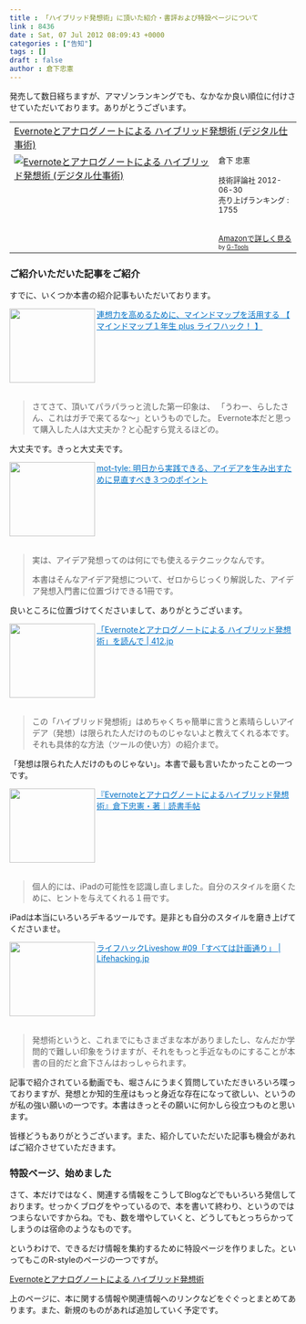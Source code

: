 ```yaml
---
title : 「ハイブリッド発想術」に頂いた紹介・書評および特設ページについて
link : 8436
date : Sat, 07 Jul 2012 08:09:43 +0000
categories : ["告知"]
tags : []
draft : false
author : 倉下忠憲
---
```


発売して数日経ちますが、アマゾンランキングでも、なかなか良い順位に付けさせていただいております。ありがとうございます。

<table  border="0" cellpadding="5"><tr><td colspan="2"><a href="http://www.amazon.co.jp/Evernote%E3%81%A8%E3%82%A2%E3%83%8A%E3%83%AD%E3%82%B0%E3%83%8E%E3%83%BC%E3%83%88%E3%81%AB%E3%82%88%E3%82%8B-%E3%83%8F%E3%82%A4%E3%83%96%E3%83%AA%E3%83%83%E3%83%89%E7%99%BA%E6%83%B3%E8%A1%93-%E3%83%87%E3%82%B8%E3%82%BF%E3%83%AB%E4%BB%95%E4%BA%8B%E8%A1%93-%E5%80%89%E4%B8%8B-%E5%BF%A0%E6%86%B2/dp/4774151505%3FSubscriptionId%3D15SMZCTB9V8NGR2TW082%26tag%3Drashita1000-22%26linkCode%3Dxm2%26camp%3D2025%26creative%3D165953%26creativeASIN%3D4774151505" target="_blank">Evernoteとアナログノートによる ハイブリッド発想術 (デジタル仕事術)</a><img src="http://www.assoc-amazon.jp/e/ir?t=rashita1000-22&l=ur2&o=9" width="1" height="1" style="border: none;" alt="" /></td></tr><tr><td valign="top"><a href="http://www.amazon.co.jp/Evernote%E3%81%A8%E3%82%A2%E3%83%8A%E3%83%AD%E3%82%B0%E3%83%8E%E3%83%BC%E3%83%88%E3%81%AB%E3%82%88%E3%82%8B-%E3%83%8F%E3%82%A4%E3%83%96%E3%83%AA%E3%83%83%E3%83%89%E7%99%BA%E6%83%B3%E8%A1%93-%E3%83%87%E3%82%B8%E3%82%BF%E3%83%AB%E4%BB%95%E4%BA%8B%E8%A1%93-%E5%80%89%E4%B8%8B-%E5%BF%A0%E6%86%B2/dp/4774151505%3FSubscriptionId%3D15SMZCTB9V8NGR2TW082%26tag%3Drashita1000-22%26linkCode%3Dxm2%26camp%3D2025%26creative%3D165953%26creativeASIN%3D4774151505" target="_blank"><img src="http://ecx.images-amazon.com/images/I/41XNAFAW1sL._SL160_.jpg" border="0" alt="Evernoteとアナログノートによる ハイブリッド発想術 (デジタル仕事術)" /></a></td><td valign="top"><font size="-1">倉下 忠憲 <br /><br />技術評論社  2012-06-30<br />売り上げランキング : 1755<br /><br /><br /><a href="http://www.amazon.co.jp/Evernote%E3%81%A8%E3%82%A2%E3%83%8A%E3%83%AD%E3%82%B0%E3%83%8E%E3%83%BC%E3%83%88%E3%81%AB%E3%82%88%E3%82%8B-%E3%83%8F%E3%82%A4%E3%83%96%E3%83%AA%E3%83%83%E3%83%89%E7%99%BA%E6%83%B3%E8%A1%93-%E3%83%87%E3%82%B8%E3%82%BF%E3%83%AB%E4%BB%95%E4%BA%8B%E8%A1%93-%E5%80%89%E4%B8%8B-%E5%BF%A0%E6%86%B2/dp/4774151505%3FSubscriptionId%3D15SMZCTB9V8NGR2TW082%26tag%3Drashita1000-22%26linkCode%3Dxm2%26camp%3D2025%26creative%3D165953%26creativeASIN%3D4774151505" target="_blank">Amazonで詳しく見る</a></font><font size="-2"> by <a href="http://www.goodpic.com/mt/aws/index.html" >G-Tools</a></font></td></tr></table>


<h3>ご紹介いただいた記事をご紹介</h3>
すでに、いくつか本書の紹介記事もいただいております。

<a href="http://milk200ml.blog73.fc2.com/blog-entry-662.html#.T--KOvSr-u4.twitter" target="_blank"><img class="alignleft" align="left" border="0" src="http://capture.heartrails.com/150x130/shadow?http://milk200ml.blog73.fc2.com/blog-entry-662.html#.T--KOvSr-u4.twitter" alt="" width="150" height="130" /></a><a style="color:#0070C5;" href="http://milk200ml.blog73.fc2.com/blog-entry-662.html#.T--KOvSr-u4.twitter" target="_blank">連想力を高めるために、マインドマップを活用する 【 マインドマップ１年生 plus ライフハック！ 】</a><a href="http://b.hatena.ne.jp/entry/http://milk200ml.blog73.fc2.com/blog-entry-662.html#.T--KOvSr-u4.twitter" target="_blank"><img border="0" src="http://b.hatena.ne.jp/entry/image/http://milk200ml.blog73.fc2.com/blog-entry-662.html#.T--KOvSr-u4.twitter" alt="" /></a><br style="clear:both;" /><br> 

<blockquote>
さてさて、頂いてパラパラっと流した第一印象は、
「うわー、らしたさん、これはガチで来てるな～」というものでした。
Evernote本だと思って購入した人は大丈夫か？と心配すら覚えるほどの。 
</blockquote>

大丈夫です。きっと大丈夫です。

<a href="http://mottai.motta.jp/2012/07/blog-post.html" target="_blank"><img class="alignleft" align="left" border="0" src="http://capture.heartrails.com/150x130/shadow?http://mottai.motta.jp/2012/07/blog-post.html" alt="" width="150" height="130" /></a><a style="color:#0070C5;" href="http://mottai.motta.jp/2012/07/blog-post.html" target="_blank">mot-tyle: 明日から実践できる、アイデアを生み出すために見直すべき３つのポイント</a><a href="http://b.hatena.ne.jp/entry/http://mottai.motta.jp/2012/07/blog-post.html" target="_blank"><img border="0" src="http://b.hatena.ne.jp/entry/image/http://mottai.motta.jp/2012/07/blog-post.html" alt="" /></a><br style="clear:both;" /><br> 

<blockquote>
実は、アイデア発想ってのは何にでも使えるテクニックなんです。

本書はそんなアイデア発想について、ゼロからじっくり解説した、アイデア発想入門書に位置づけできる1冊です。
</blockquote>

良いところに位置づけてくださいまして、ありがとうございます。

<a href="http://412.jp/archives/2016" target="_blank"><img class="alignleft" align="left" border="0" src="http://capture.heartrails.com/150x130/shadow?http://412.jp/archives/2016" alt="" width="150" height="130" /></a><a style="color:#0070C5;" href="http://412.jp/archives/2016" target="_blank">「Evernoteとアナログノートによる ハイブリッド発想術」を読んで | 412.jp</a><a href="http://b.hatena.ne.jp/entry/http://412.jp/archives/2016" target="_blank"><img border="0" src="http://b.hatena.ne.jp/entry/image/http://412.jp/archives/2016" alt="" /></a><br><span style="color: #808080;font-size: 80%;"></span><br style="clear:both;" /><br> 

<blockquote>
この「ハイブリッド発想術」はめちゃくちゃ簡単に言うと素晴らしいアイデア（発想）は限られた人だけのものじゃないよと教えてくれる本です。それも具体的な方法（ツールの使い方）の紹介まで。
</blockquote>

「発想は限られた人だけのものじゃない」。本書で最も言いたかったことの一つです。

<a href="http://ameblo.jp/arain0530/entry-11295198590.html" target="_blank"><img class="alignleft" align="left" border="0" src="http://capture.heartrails.com/150x130/shadow?http://ameblo.jp/arain0530/entry-11295198590.html" alt="" width="150" height="130" /></a><a style="color:#0070C5;" href="http://ameblo.jp/arain0530/entry-11295198590.html" target="_blank">『Evernoteとアナログノートによるハイブリッド発想術』倉下忠憲・著｜読書手帖</a><a href="http://b.hatena.ne.jp/entry/http://ameblo.jp/arain0530/entry-11295198590.html" target="_blank"><img border="0" src="http://b.hatena.ne.jp/entry/image/http://ameblo.jp/arain0530/entry-11295198590.html" alt="" /></a><br style="clear:both;" /><br> 

<blockquote>
個人的には、iPadの可能性を認識し直しました。自分のスタイルを磨くために、ヒントを与えてくれる１冊です。
</blockquote>

iPadは本当にいろいろデキるツールです。是非とも自分のスタイルを磨き上げてくださいませ。

<a href="http://lifehacking.jp/2012/07/lifehack-liveshow-09/" target="_blank"><img class="alignleft" align="left" border="0" src="http://capture.heartrails.com/150x130/shadow?http://lifehacking.jp/2012/07/lifehack-liveshow-09/" alt="" width="150" height="130" /></a><a style="color:#0070C5;" href="http://lifehacking.jp/2012/07/lifehack-liveshow-09/" target="_blank">ライフハックLiveshow #09「すべては計画通り」 | Lifehacking.jp</a><a href="http://b.hatena.ne.jp/entry/http://lifehacking.jp/2012/07/lifehack-liveshow-09/" target="_blank"><img border="0" src="http://b.hatena.ne.jp/entry/image/http://lifehacking.jp/2012/07/lifehack-liveshow-09/" alt="" /></a><br style="clear:both;" /><br> 

<blockquote>
発想術というと、これまでにもさまざまな本がありましたし、なんだか学問的で難しい印象をうけますが、それをもっと手近なものにすることが本書の目的だと倉下さんはおっしゃられます。
</blockquote>

記事で紹介されている動画でも、堀さんにうまく質問していただきいろいろ喋っておりますが、発想とか知的生産はもっと身近な存在になって欲しい、というのが私の強い願いの一つです。本書はきっとその願いに何かしら役立つものと思います。

皆様どうもありがとうございます。また、紹介していただいた記事も機会があればご紹介させていただきます。

<h3>特設ページ、始めました</h3>
さて、本だけではなく、関連する情報をこうしてBlogなどでもいろいろ発信しております。せっかくブログをやっているので、本を書いて終わり、というのではつまらないですからね。でも、数を増やしていくと、どうしてもとっちらかってしまうのは宿命のようなものです。

というわけで、できるだけ情報を集約するために特設ページを作りました。といってもこのR-styleのページの一つですが。

<a href="https://rashita.net/blog/?page_id=8389">Evernoteとアナログノートによる ハイブリッド発想術</a>

上のページに、本に関する情報や関連情報へのリンクなどをぐぐっとまとめてあります。また、新規のものがあれば追加していく予定です。
